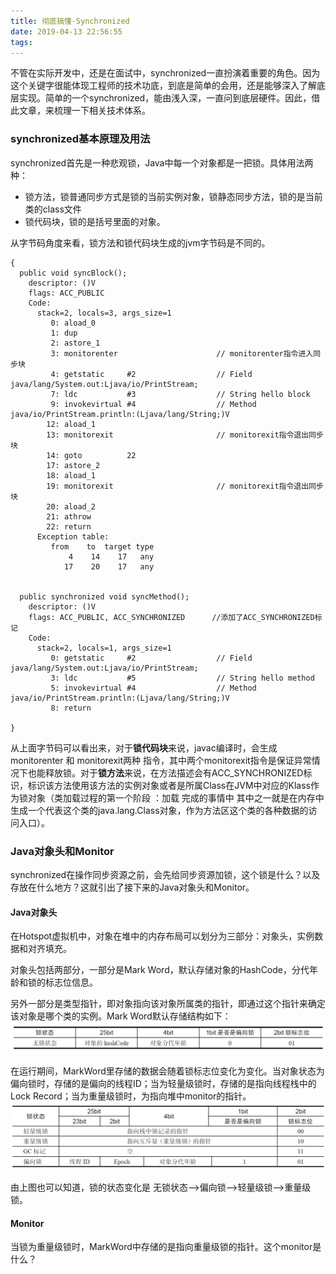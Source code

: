 ```yaml
---
title: 彻底搞懂-Synchronized
date: 2019-04-13 22:56:55
tags:
---
```


不管在实际开发中，还是在面试中，synchronized一直扮演着重要的角色。因为这个关键字很能体现工程师的技术功底，到底是简单的会用，还是能够深入了解底层实现。简单的一个synchronized，能由浅入深，一直问到底层硬件。因此，借此文章，来梳理一下相关技术体系。

<!-- more -->

### synchronized基本原理及用法

synchronized首先是一种悲观锁，Java中每一个对象都是一把锁。具体用法两种：

* 锁方法，锁普通同步方式是锁的当前实例对象，锁静态同步方法，锁的是当前类的class文件
* 锁代码块，锁的是括号里面的对象。

从字节码角度来看，锁方法和锁代码块生成的jvm字节码是不同的。

```
{
  public void syncBlock();
    descriptor: ()V
    flags: ACC_PUBLIC
    Code:
      stack=2, locals=3, args_size=1
         0: aload_0
         1: dup
         2: astore_1
         3: monitorenter				 	  // monitorenter指令进入同步块
         4: getstatic     #2                  // Field java/lang/System.out:Ljava/io/PrintStream;
         7: ldc           #3                  // String hello block
         9: invokevirtual #4                  // Method java/io/PrintStream.println:(Ljava/lang/String;)V
        12: aload_1
        13: monitorexit						  // monitorexit指令退出同步块
        14: goto          22
        17: astore_2
        18: aload_1
        19: monitorexit						  // monitorexit指令退出同步块
        20: aload_2
        21: athrow
        22: return
      Exception table:
         from    to  target type
             4    14    17   any
            17    20    17   any
 

  public synchronized void syncMethod();
    descriptor: ()V
    flags: ACC_PUBLIC, ACC_SYNCHRONIZED      //添加了ACC_SYNCHRONIZED标记
    Code:
      stack=2, locals=1, args_size=1
         0: getstatic     #2                  // Field java/lang/System.out:Ljava/io/PrintStream;
         3: ldc           #5                  // String hello method
         5: invokevirtual #4                  // Method java/io/PrintStream.println:(Ljava/lang/String;)V
         8: return
 
}
```

从上面字节码可以看出来，对于**锁代码块**来说，javac编译时，会生成monitorenter 和 monitorexit两种 指令，其中两个monitorexit指令是保证异常情况下也能释放锁。对于**锁方法**来说，在方法描述会有ACC_SYNCHRONIZED标识，标识该方法使用该方法的实例对象或者是所属Class在JVM中对应的Klass作为锁对象（类加载过程的第一个阶段 ：加载 完成的事情中 其中之一就是在内存中生成一个代表这个类的java.lang.Class对象，作为方法区这个类的各种数据的访问入口）。

### Java对象头和Monitor

synchronized在操作同步资源之前，会先给同步资源加锁，这个锁是什么？以及存放在什么地方？这就引出了接下来的Java对象头和Monitor。

#### Java对象头

在Hotspot虚拟机中，对象在堆中的内存布局可以划分为三部分：对象头，实例数据和对齐填充。

对象头包括两部分，一部分是Mark Word，默认存储对象的HashCode，分代年龄和锁的标志位信息。

另外一部分是类型指针，即对象指向该对象所属类的指针，即通过这个指针来确定该对象是哪个类的实例。Mark Word默认存储结构如下：![](new-article.assets/markword1.png)

在运行期间，MarkWord里存储的数据会随着锁标志位变化为变化。当对象状态为偏向锁时，存储的是偏向的线程ID；当为轻量级锁时，存储的是指向线程栈中的Lock Record；当为重量级锁时，为指向堆中monitor的指针。![](new-article.assets/markword2.png)

由上图也可以知道，锁的状态变化是 无锁状态-->偏向锁-->轻量级锁-->重量级锁。

#### Monitor

当锁为重量级锁时，MarkWord中存储的是指向重量级锁的指针。这个monitor是什么？